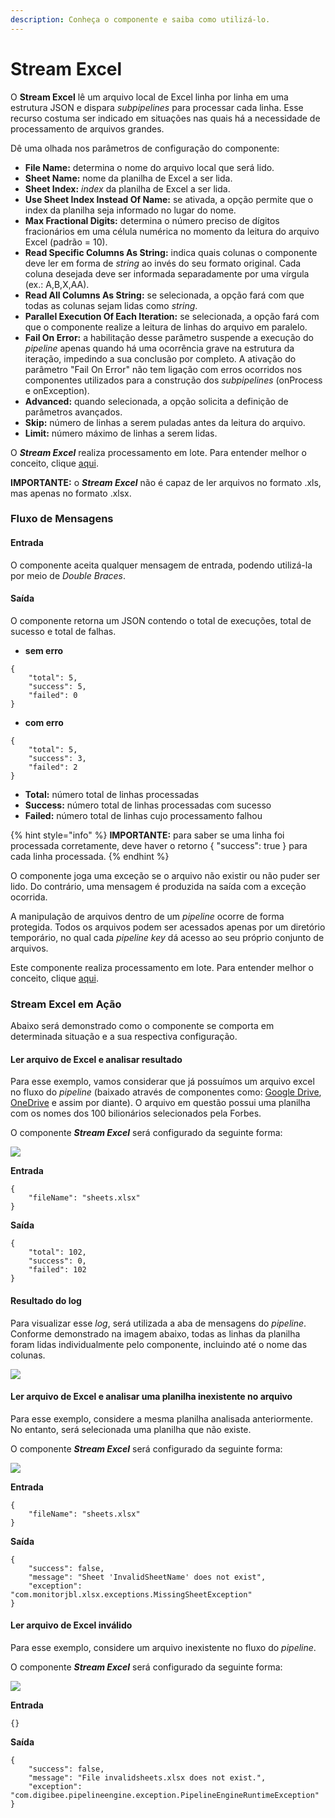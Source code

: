 ```yaml
---
description: Conheça o componente e saiba como utilizá-lo.
---
```


# Stream Excel



O **Stream Excel** lê um arquivo local de Excel linha por linha em uma estrutura JSON e dispara _subpipelines_ para processar cada linha. Esse recurso costuma ser indicado em situações nas quais há a necessidade de processamento de arquivos grandes.

Dê uma olhada nos parâmetros de configuração do componente:

* **File Name:** determina o nome do arquivo local que será lido.
* **Sheet Name:** nome da planilha de Excel a ser lida.
* **Sheet Index:** _index_ da planilha de Excel a ser lida.
* **Use Sheet Index Instead Of Name:** se ativada, a opção permite que o index da planilha seja informado no lugar do nome.
* **Max Fractional Digits:** determina o número preciso de dígitos fracionários em uma célula numérica no momento da leitura do arquivo Excel (padrão = 10).
* **Read Specific Columns As String:** indica quais colunas o componente deve ler em forma de _string_ ao invés do seu formato original. Cada coluna desejada deve ser informada separadamente por uma vírgula (ex.: A,B,X,AA).
* **Read All Columns As String:** se selecionada, a opção fará com que todas as colunas sejam lidas como _string_.
* **Parallel Execution Of Each Iteration:** se selecionada, a opção fará com que o componente realize a leitura de linhas do arquivo em paralelo.
* **Fail On Error:** a habilitação desse parâmetro suspende a execução do _pipeline_ apenas quando há uma ocorrência grave na estrutura da iteração, impedindo a sua conclusão por completo. A ativação do parâmetro "Fail On Error" não tem ligação com erros ocorridos nos componentes utilizados para a construção dos _subpipelines_ (onProcess e onException).
* **Advanced:** quando selecionada, a opção solicita a definição de parâmetros avançados.
* **Skip:** número de linhas a serem puladas antes da leitura do arquivo.
* **Limit:** número máximo de linhas a serem lidas.

O _**Stream Excel**_ realiza processamento em lote. Para entender melhor o conceito, clique [aqui](../../tutoriais-e-melhores-praticas/processamento-em-lote.md).

**IMPORTANTE:** o _**Stream Excel**_ não é capaz de ler arquivos no formato .xls, mas apenas no formato .xlsx.

### Fluxo de Mensagens <a href="#fluxo-de-mensagens" id="fluxo-de-mensagens"></a>

#### Entrada <a href="#entrada" id="entrada"></a>

O componente aceita qualquer mensagem de entrada, podendo utilizá-la por meio de _Double Braces_.

#### Saída <a href="#sada" id="sada"></a>

O componente retorna um JSON contendo o total de execuções, total de sucesso e total de falhas.

* **sem erro**

```
{
    "total": 5,
    "success": 5,
    "failed": 0
}
```

* **com erro**

```
{
    "total": 5,
    "success": 3,
    "failed": 2
}
```

* **Total:** número total de linhas processadas
* **Success:** número total de linhas processadas com sucesso
* **Failed:** número total de linhas cujo processamento falhou

{% hint style="info" %}
**IMPORTANTE:** para saber se uma linha foi processada corretamente, deve haver o retorno { "success": true } para cada linha processada.
{% endhint %}

O componente joga uma exceção se o arquivo não existir ou não puder ser lido. Do contrário, uma mensagem é produzida na saída com a exceção ocorrida.

A manipulação de arquivos dentro de um _pipeline_ ocorre de forma protegida. Todos os arquivos podem ser acessados apenas por um diretório temporário, no qual cada _pipeline key_ dá acesso ao seu próprio conjunto de arquivos.

Este componente realiza processamento em lote. Para entender melhor o conceito, clique [aqui](../../tutoriais-e-melhores-praticas/processamento-em-lote.md).

### Stream Excel em Ação <a href="#h_d40e176def" id="h_d40e176def"></a>

Abaixo será demonstrado como o componente se comporta em determinada situação e a sua respectiva configuração.

#### Ler arquivo de Excel e analisar resultado <a href="#h_6d56c866d1" id="h_6d56c866d1"></a>

Para esse exemplo, vamos considerar que já possuímos um arquivo excel no fluxo do _pipeline_ (baixado através de componentes como: [Google Drive](../file-storage/google-drive.md), [OneDrive](../file-storage/onedrive.md) e assim por diante). O arquivo em questão possui uma planilha com os nomes dos 100 bilionários selecionados pela Forbes.

O componente _**Stream Excel**_ será configurado da seguinte forma:

![](<../../.gitbook/assets/ezgif.com-gif-maker (22).gif>)



**Entrada**

```
{    
    "fileName": "sheets.xlsx"
}
```

**Saída**

```
{  
    "total": 102,  
    "success": 0,  
    "failed": 102
}
```

#### Resultado do log <a href="#h_b913885e26" id="h_b913885e26"></a>

Para visualizar esse _log_, será utilizada a aba de mensagens do _pipeline_. Conforme demonstrado na imagem abaixo, todas as linhas da planilha foram lidas individualmente pelo componente, incluindo até o nome das colunas.

![](<../../.gitbook/assets/stream excel2.png>)



#### Ler arquivo de Excel e analisar uma planilha inexistente no arquivo <a href="#h_0d8636195d" id="h_0d8636195d"></a>

Para esse exemplo, considere a mesma planilha analisada anteriormente. No entanto, será selecionada uma planilha que não existe.

O componente _**Stream Excel**_ será configurado da seguinte forma:

![](<../../.gitbook/assets/stream excel3.png>)



**Entrada**

```
{    
    "fileName": "sheets.xlsx"
}
```

**Saída**

```
{  
    "success": false,  
    "message": "Sheet 'InvalidSheetName' does not exist",  
    "exception": "com.monitorjbl.xlsx.exceptions.MissingSheetException"
}
```

#### Ler arquivo de Excel inválido <a href="#h_26a6d58f9d" id="h_26a6d58f9d"></a>

Para esse exemplo, considere um arquivo inexistente no fluxo do _pipeline_.

O componente _**Stream Excel**_ será configurado da seguinte forma:

![](<../../.gitbook/assets/stream excel4.png>)



**Entrada**

```
{}
```

**Saída**

```
{  
    "success": false,  
    "message": "File invalidsheets.xlsx does not exist.",  
    "exception": "com.digibee.pipelineengine.exception.PipelineEngineRuntimeException"
}
```
